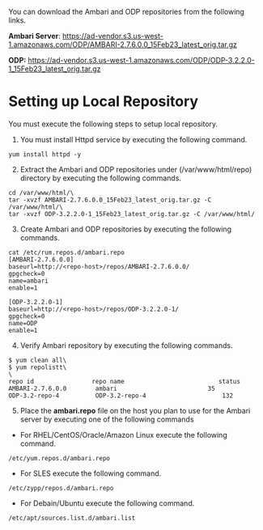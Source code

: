 You can download the Ambari and ODP repositories from the following links. 

**Ambari Server**:  https://ad-vendor.s3.us-west-1.amazonaws.com/ODP/AMBARI-2.7.6.0.0_15Feb23_latest_orig.tar.gz

**ODP:** https://ad-vendor.s3.us-west-1.amazonaws.com/ODP/ODP-3.2.2.0-1_15Feb23_latest_orig.tar.gz

# Setting up Local Repository

You must execute the following steps to setup local repository. 

1. You must install Httpd service by executing the following command. 

`yum install httpd -y`

2. Extract the Ambari and ODP repositories under (/var/www/html/repo) directory by executing the following commands.

```
cd /var/www/html/\
tar -xvzf AMBARI-2.7.6.0.0_15Feb23_latest_orig.tar.gz -C /var/www/html/\
tar -xvzf ODP-3.2.2.0-1_15Feb23_latest_orig.tar.gz -C /var/www/html/
```

3. Create Ambari and ODP repositories by executing the following commands. 
```
cat /etc/rum.repos.d/ambari.repo
[AMBARI-2.7.6.0.0]
baseurl=http://<repo-host>/repos/AMBARI-2.7.6.0.0/
gpgcheck=0
name=ambari
enable=1

[ODP-3.2.2.0-1]
baseurl=http://<repo-host>/repos/ODP-3.2.2.0-1/
gpgcheck=0
name=ODP
enable=1
```

4. Verify Ambari repository by executing the following commands. 
```
$ yum clean all\
$ yum repolistt\
\
repo id                repo name                          status
AMBARI-2.7.6.0.0        ambari                     	   35
ODP-3.2-repo-4          ODP-3.2-repo-4                     132
```

5. Place the **ambari.repo** file on the host you plan to use for the Ambari server by executing one of the following commands

* For RHEL/CentOS/Oracle/Amazon Linux execute the following command.

`/etc/yum.repos.d/ambari.repo`

* For SLES execute the following command. 

`/etc/zypp/repos.d/ambari.repo`

* For Debain/Ubuntu execute the following command.

`/etc/apt/sources.list.d/ambari.list`

